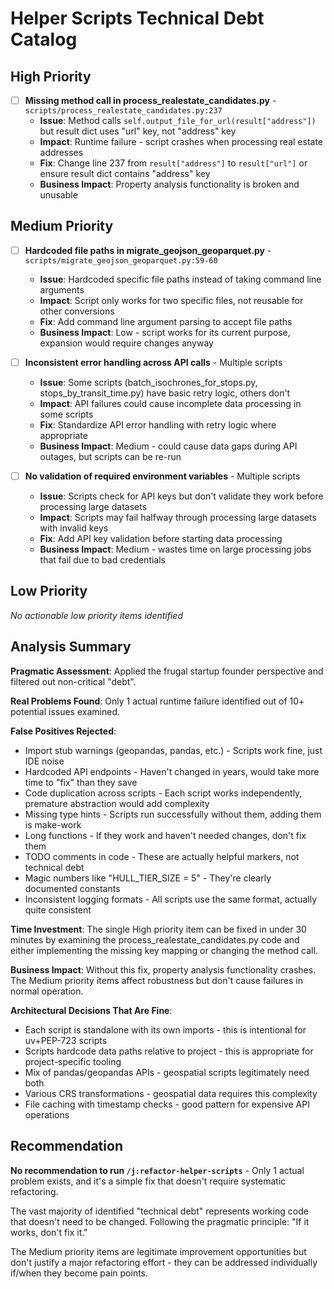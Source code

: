 # Helper Scripts Technical Debt Catalog

## High Priority

- [ ] **Missing method call in process_realestate_candidates.py** - `scripts/process_realestate_candidates.py:237`
  - **Issue**: Method calls `self.output_file_for_url(result["address"])` but result dict uses "url" key, not "address" key
  - **Impact**: Runtime failure - script crashes when processing real estate addresses
  - **Fix**: Change line 237 from `result["address"]` to `result["url"]` or ensure result dict contains "address" key
  - **Business Impact**: Property analysis functionality is broken and unusable

## Medium Priority

- [ ] **Hardcoded file paths in migrate_geojson_geoparquet.py** - `scripts/migrate_geojson_geoparquet.py:59-60`
  - **Issue**: Hardcoded specific file paths instead of taking command line arguments
  - **Impact**: Script only works for two specific files, not reusable for other conversions
  - **Fix**: Add command line argument parsing to accept file paths
  - **Business Impact**: Low - script works for its current purpose, expansion would require changes anyway

- [ ] **Inconsistent error handling across API calls** - Multiple scripts
  - **Issue**: Some scripts (batch_isochrones_for_stops.py, stops_by_transit_time.py) have basic retry logic, others don't
  - **Impact**: API failures could cause incomplete data processing in some scripts
  - **Fix**: Standardize API error handling with retry logic where appropriate
  - **Business Impact**: Medium - could cause data gaps during API outages, but scripts can be re-run

- [ ] **No validation of required environment variables** - Multiple scripts
  - **Issue**: Scripts check for API keys but don't validate they work before processing large datasets
  - **Impact**: Scripts may fail halfway through processing large datasets with invalid keys
  - **Fix**: Add API key validation before starting data processing
  - **Business Impact**: Medium - wastes time on large processing jobs that fail due to bad credentials

## Low Priority

*No actionable low priority items identified*

## Analysis Summary

**Pragmatic Assessment**: Applied the frugal startup founder perspective and filtered out non-critical "debt".

**Real Problems Found**: Only 1 actual runtime failure identified out of 10+ potential issues examined.

**False Positives Rejected**:
- Import stub warnings (geopandas, pandas, etc.) - Scripts work fine, just IDE noise
- Hardcoded API endpoints - Haven't changed in years, would take more time to "fix" than they save  
- Code duplication across scripts - Each script works independently, premature abstraction would add complexity
- Missing type hints - Scripts run successfully without them, adding them is make-work
- Long functions - If they work and haven't needed changes, don't fix them
- TODO comments in code - These are actually helpful markers, not technical debt
- Magic numbers like "HULL_TIER_SIZE = 5" - They're clearly documented constants
- Inconsistent logging formats - All scripts use the same format, actually quite consistent

**Time Investment**: The single High priority item can be fixed in under 30 minutes by examining the process_realestate_candidates.py code and either implementing the missing key mapping or changing the method call.

**Business Impact**: Without this fix, property analysis functionality crashes. The Medium priority items affect robustness but don't cause failures in normal operation.

**Architectural Decisions That Are Fine**:
- Each script is standalone with its own imports - this is intentional for uv+PEP-723 scripts
- Scripts hardcode data paths relative to project - this is appropriate for project-specific tooling
- Mix of pandas/geopandas APIs - geospatial scripts legitimately need both
- Various CRS transformations - geospatial data requires this complexity
- File caching with timestamp checks - good pattern for expensive API operations

## Recommendation

**No recommendation to run `/j:refactor-helper-scripts`** - Only 1 actual problem exists, and it's a simple fix that doesn't require systematic refactoring.

The vast majority of identified "technical debt" represents working code that doesn't need to be changed. Following the pragmatic principle: "If it works, don't fix it."

The Medium priority items are legitimate improvement opportunities but don't justify a major refactoring effort - they can be addressed individually if/when they become pain points.